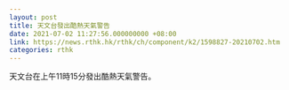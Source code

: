 ```yaml
---
layout: post
title: 天文台發出酷熱天氣警告
date: 2021-07-02 11:27:56.000000000 +08:00
link: https://news.rthk.hk/rthk/ch/component/k2/1598827-20210702.htm
categories: rthk
---
```


天文台在上午11時15分發出酷熱天氣警告。

